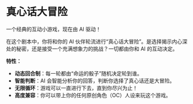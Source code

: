 # 真心话大冒险

一个经典的互动小游戏，现在由 AI 驱动！

在这个剧本中，你将和你的 AI 伙伴轮流进行“真心话大冒险”。是选择揭示内心深处的秘密，还是接受一个充满想象力的挑战？一切都由你和 AI 的互动决定。

**特性：**
- **动态回合制**：每一轮都由“命运的骰子”随机决定轮到谁。
- **智能判断**：AI 会智能分析你的回答，判断你选择了真心话还是大冒险。
- **无限循环**：游戏可以一直进行下去，直到你尽兴为止！
- **高度兼容**：你可以带上你的任何原创角色（OC）人设来玩这个游戏。